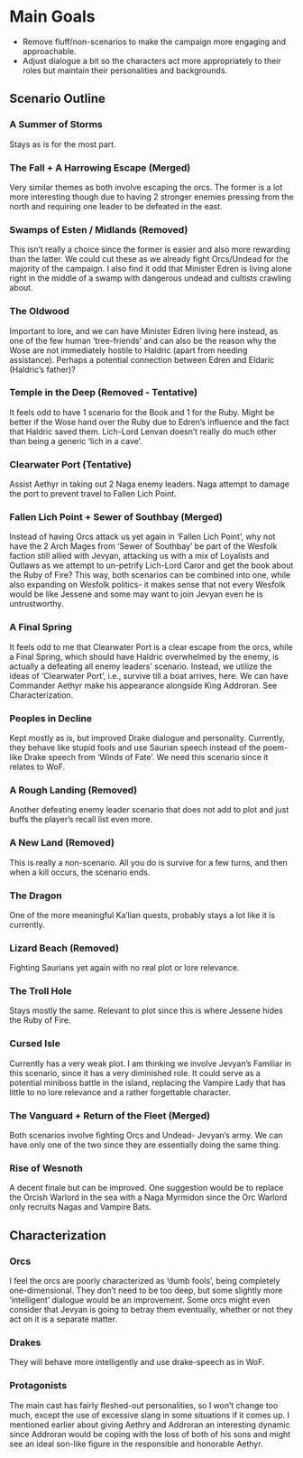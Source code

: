 # Main Goals
- Remove fluff/non-scenarios to make the campaign more engaging and approachable.
- Adjust dialogue a bit so the characters act more appropriately to their roles but maintain their personalities and backgrounds.

## Scenario Outline
### A Summer of Storms
Stays as is for the most part.
### The Fall + A Harrowing Escape (Merged)
Very similar themes as both involve escaping the orcs. The former is a lot more interesting though due to having 2 stronger enemies pressing from the north and requiring one leader to be defeated in the east.
### Swamps of Esten / Midlands (Removed)
This isn’t really a choice since the former is easier and also more rewarding than the latter. We could cut these as we already fight Orcs/Undead for the majority of the campaign.
I also find it odd that Minister Edren is living alone right in the middle of a swamp with dangerous undead and cultists crawling about.
### The Oldwood
Important to lore, and we can have Minister Edren living here instead, as one of the few human ‘tree-friends’ and can also be the reason why the Wose are not immediately hostile to Haldric (apart from needing assistance). Perhaps a potential connection between Edren and Eldaric (Haldric’s father)?
### Temple in the Deep (Removed - Tentative)
It feels odd to have 1 scenario for the Book and 1 for the Ruby. Might be better if the Wose hand over the Ruby due to Edren’s influence and the fact that Haldric saved them. Lich-Lord Lenvan doesn’t really do much other than being a generic ‘lich in a cave’.
### Clearwater Port (Tentative)
Assist Aethyr in taking out 2 Naga enemy leaders. Naga attempt to damage the port to prevent travel to Fallen Lich Point.
### Fallen Lich Point + Sewer of Southbay (Merged)
Instead of having Orcs attack us yet again in ‘Fallen Lich Point’, why not have the 2 Arch Mages from ‘Sewer of Southbay’ be part of the Wesfolk faction still allied with Jevyan, attacking us with a mix of Loyalists and Outlaws as we attempt to un-petrify Lich-Lord Caror and get the book about the Ruby of Fire?
This way, both scenarios can be combined into one, while also expanding on Wesfolk politics- it makes sense that not every Wesfolk would be like Jessene and some may want to join Jevyan even he is untrustworthy.
### A Final Spring
It feels odd to me that Clearwater Port is a clear escape from the orcs, while a Final Spring, which should have Haldric overwhelmed by the enemy, is actually a defeating all enemy leaders’ scenario. Instead, we utilize the ideas of ‘Clearwater Port’, i.e., survive till a boat arrives, here.
We can have Commander Aethyr make his appearance alongside King Addroran. See Characterization.
### Peoples in Decline
Kept mostly as is, but improved Drake dialogue and personality. Currently, they behave like stupid fools and use Saurian speech instead of the poem-like Drake speech from ‘Winds of Fate’. We need this scenario since it relates to WoF.
### A Rough Landing (Removed)
Another defeating enemy leader scenario that does not add to plot and just buffs the player’s recall list even more.
### A New Land (Removed)
This is really a non-scenario. All you do is survive for a few turns, and then when a kill occurs, the scenario ends.
### The Dragon
One of the more meaningful Ka’lian quests, probably stays a lot like it is currently.
### Lizard Beach (Removed)
Fighting Saurians yet again with no real plot or lore relevance.
### The Troll Hole
Stays mostly the same. Relevant to plot since this is where Jessene hides the Ruby of Fire.
### Cursed Isle
Currently has a very weak plot. I am thinking we involve Jevyan’s Familiar in this scenario, since it has a very diminished role. It could serve as a potential miniboss battle in the island, replacing the Vampire Lady that has little to no lore relevance and a rather forgettable character.
### The Vanguard + Return of the Fleet (Merged)
Both scenarios involve fighting Orcs and Undead- Jevyan’s army. We can have only one of the two since they are essentially doing the same thing.
### Rise of Wesnoth
A decent finale but can be improved. One suggestion would be to replace the Orcish Warlord in the sea with a Naga Myrmidon since the Orc Warlord only recruits Nagas and Vampire Bats.

## Characterization
### Orcs
I feel the orcs are poorly characterized as ‘dumb fools’, being completely one-dimensional. They don’t need to be too deep, but some slightly more ‘intelligent’ dialogue would be an improvement. Some orcs might even consider that Jevyan is going to betray them eventually, whether or not they act on it is a separate matter.
### Drakes
They will behave more intelligently and use drake-speech as in WoF.
### Protagonists
The main cast has fairly fleshed-out personalities, so I won’t change too much, except the use of excessive slang in some situations if it comes up. I mentioned earlier about giving Aethry and Addroran an interesting dynamic since Addroran would be coping with the loss of both of his sons and might see an ideal son-like figure in the responsible and honorable Aethyr.
